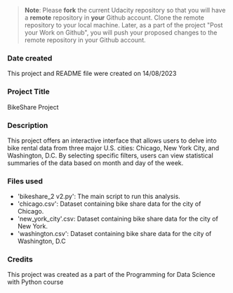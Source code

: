 >**Note**: Please **fork** the current Udacity repository so that you will have a **remote** repository in **your** Github account. Clone the remote repository to your local machine. Later, as a part of the project "Post your Work on Github", you will push your proposed changes to the remote repository in your Github account.

### Date created
This project and README file were created on 14/08/2023

### Project Title
BikeShare Project

### Description
This project offers an interactive interface that allows users to delve into bike rental data from three major U.S. cities: Chicago, New York City, and Washington, D.C. By selecting specific filters, users can view statistical summaries of the data based on month and day of the week.

### Files used
- 'bikeshare_2 v2.py': The main script to run this analysis.  
- 'chicago.csv': Dataset containing bike share data for the city of Chicago.
- 'new_york_city'.csv: Dataset containing bike share data for the city of New York.
- 'washington.csv': Dataset containing bike share data for the city of Washington, D.C

### Credits
This project was created as a part of the Programming for Data Science with Python course

